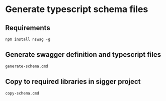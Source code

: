 # Generate typescript schema files

## Requirements
`
npm install nswag -g
`


## Generate swagger definition and typescript files
`
generate-schema.cmd
`

## Copy to required libraries in sigger project
`
copy-schema.cmd
`
